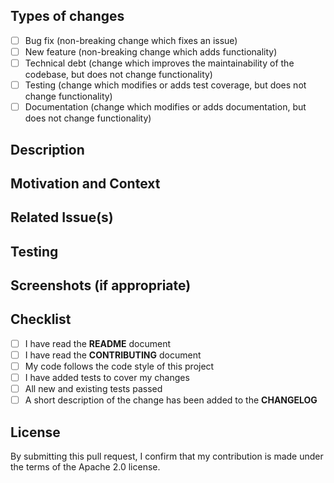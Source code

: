 <!--- Provide a general summary of your changes in the Title above -->

## Types of changes

<!--- What types of changes does your code introduce? Put an `x` in all the boxes that apply: -->

- [ ] Bug fix (non-breaking change which fixes an issue)
- [ ] New feature (non-breaking change which adds functionality)
- [ ] Technical debt (change which improves the maintainability of the codebase, but does not change functionality)
- [ ] Testing (change which modifies or adds test coverage, but does not change functionality)
- [ ] Documentation (change which modifies or adds documentation, but does not change functionality)

## Description

<!--- Describe your changes in detail -->

## Motivation and Context

<!--- Why is this change required? What problem does it solve? -->

## Related Issue(s)

<!--- What is the related issue you are trying to fix? -->

## Testing

<!--- Please describe in detail how you tested your changes -->
<!--- Include details of your testing environment, and the tests you ran to -->
<!--- see how your change affects other areas of the code, etc. -->

## Screenshots (if appropriate)

## Checklist

<!--- Go over all the following points, and put an `x` in all the boxes that apply -->
<!--- If you're unsure about any of these, don't hesitate to ask. We're here to help! -->

- [ ] I have read the **README** document
- [ ] I have read the **CONTRIBUTING** document
- [ ] My code follows the code style of this project
- [ ] I have added tests to cover my changes
- [ ] All new and existing tests passed
- [ ] A short description of the change has been added to the **CHANGELOG**

## License

By submitting this pull request, I confirm that my contribution is made under the terms of the Apache 2.0 license.
